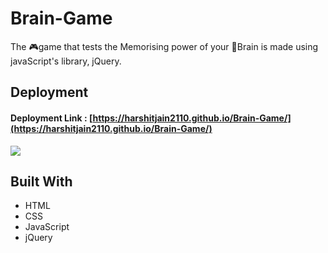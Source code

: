 # Brain-Game
The 🎮game that tests the Memorising power of your 🧠Brain is made using javaScript's library, jQuery.

## Deployment
#### Deployment Link : [https://harshitjain2110.github.io/Brain-Game/](https://harshitjain2110.github.io/Brain-Game/)
<img src="Brain game video.gif">

## Built With
* HTML
* CSS
* JavaScript
* jQuery
